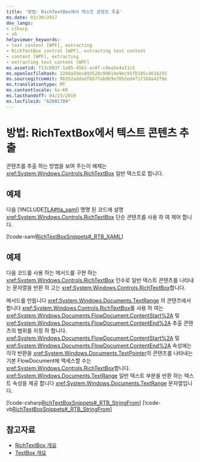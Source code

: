```yaml
---
title: '방법: RichTextBox에서 텍스트 콘텐츠 추출'
ms.date: 03/30/2017
dev_langs:
- csharp
- vb
helpviewer_keywords:
- text content [WPF], extracting
- RichTextBox control [WPF], extracting text content
- content [WPF], extracting
- extracting text content [WPF]
ms.assetid: f13c093f-1a05-45b3-ac8f-c9ea5e4a11c5
ms.openlocfilehash: 220da59ec893528c99014e9ec95fb185c461b291
ms.sourcegitcommit: 9b552addadfb57fab0b9e7852ed4f1f1b8a42f8e
ms.translationtype: MT
ms.contentlocale: ko-KR
ms.lasthandoff: 04/23/2019
ms.locfileid: "62001704"
---
```

# <a name="how-to-extract-the-text-content-from-a-richtextbox"></a>방법: RichTextBox에서 텍스트 콘텐츠 추출
콘텐츠를 추출 하는 방법을 보여 주는이 예제는 <xref:System.Windows.Controls.RichTextBox> 일반 텍스트로 합니다.  
  
## <a name="example"></a>예제  
 다음 [!INCLUDE[TLA#tla_xaml](../../../../includes/tlasharptla-xaml-md.md)] 명명 된 코드에 설명 <xref:System.Windows.Controls.RichTextBox> 단순 콘텐츠를 사용 하 여 제어 합니다.  
  
 [!code-xaml[RichTextBoxSnippets#_RTB_XAML](~/samples/snippets/csharp/VS_Snippets_Wpf/RichTextBoxSnippets/CSharp/Window1.xaml#_rtb_xaml)]  
  
## <a name="example"></a>예제  
 다음 코드를 사용 하는 메서드를 구현 하는 <xref:System.Windows.Controls.RichTextBox> 인수로 일반 텍스트 콘텐츠를 나타내는 문자열을 반환 하 고는 <xref:System.Windows.Controls.RichTextBox>합니다.  
  
 메서드를 만듭니다 <xref:System.Windows.Documents.TextRange> 의 콘텐츠에서 합니다 <xref:System.Windows.Controls.RichTextBox>를 사용 하 여는 <xref:System.Windows.Documents.FlowDocument.ContentStart%2A> 및 <xref:System.Windows.Documents.FlowDocument.ContentEnd%2A> 추출 콘텐츠의 범위를 지정 하 합니다.  <xref:System.Windows.Documents.FlowDocument.ContentStart%2A> 및 <xref:System.Windows.Documents.FlowDocument.ContentEnd%2A> 속성에는 각각 반환을 <xref:System.Windows.Documents.TextPointer>의 콘텐츠를 나타내는 기본 FlowDocument에 액세스할 수는 <xref:System.Windows.Controls.RichTextBox>합니다.  <xref:System.Windows.Documents.TextRange> 일반 텍스트 부분을 반환 하는 텍스트 속성을 제공 합니다 <xref:System.Windows.Documents.TextRange> 문자열입니다.  
  
 [!code-csharp[RichTextBoxSnippets#_RTB_StringFrom](~/samples/snippets/csharp/VS_Snippets_Wpf/RichTextBoxSnippets/CSharp/Window1.xaml.cs#_rtb_stringfrom)]
 [!code-vb[RichTextBoxSnippets#_RTB_StringFrom](~/samples/snippets/visualbasic/VS_Snippets_Wpf/RichTextBoxSnippets/visualbasic/window1.xaml.vb#_rtb_stringfrom)]  
  
## <a name="see-also"></a>참고자료

- [RichTextBox 개요](richtextbox-overview.md)
- [TextBox 개요](textbox-overview.md)
